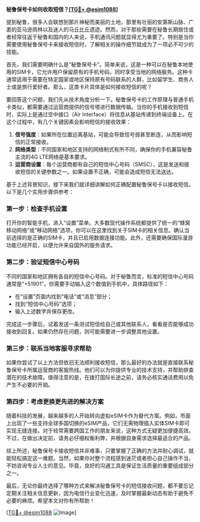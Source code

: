 **秘鲁保号卡如何收取短信？[[TG💪+ @esim1088](https://t.me/s/esim1088)]**

提到秘鲁，很多人会联想到那片神秘而美丽的土地，那里有壮丽的安第斯山脉、广袤的亚马逊雨林以及迷人的马丘比丘遗迹。然而，对于那些需要在秘鲁长期居住或者经常往返于秘鲁和国内的人来说，手机通讯问题就显得尤为重要了。特别是当你需要使用秘鲁保号卡来接收短信时，了解相关的操作细节就成为了一项必不可少的技能。

首先，我们需要明确什么是“秘鲁保号卡”。简单来说，这是一种可以在秘鲁本地使用的SIM卡，它允许用户保留原有的手机号码，同时享受当地的网络服务。这种卡通常适用于需要在特定国家或地区保持原有号码联系的人群，比如留学生、商务人士或是旅行爱好者。那么，这类卡片具体是如何接收短信的呢？

要回答这个问题，我们先从技术角度分析一下。秘鲁保号卡的工作原理与普通手机卡类似，都需要通过运营商提供的信号塔进行数据传输。当你的手机接收到短信时，实际上是通过空中接口（Air Interface）将信息从基站传递到终端设备上。在这个过程中，有几个关键因素会影响短信的接收效果：

1. **信号强度**：如果所在位置远离基站，可能会导致信号弱甚至断连，从而影响短信的正常接收。
2. **网络类型**：不同国家和地区支持的网络制式有所不同，确保你的手机兼容秘鲁主流的4G LTE网络是基本要求。
3. **运营商设置**：每个运营商都有自己的短信中心号码（SMSC），这是发送和接收短信的关键参数之一。如果设置不正确，可能会造成短信无法送达。

基于上述背景知识，接下来我们就详细讲解如何正确配置秘鲁保号卡以接收短信。以下是几个实用步骤供参考：

### 第一步：检查手机设置

打开你的智能手机，进入“设置”菜单。大多数现代操作系统都提供了统一的“蜂窝移动网络”或“移动网络”选项，你可以在这里找到关于SIM卡的相关信息。确认当前选择的是正确的SIM卡，并且已启用数据连接功能。此外，还需要确保国际漫游功能已经开启，以便允许来自国外的服务请求。

### 第二步：验证短信中心号码

不同的国家和地区拥有各自的短信中心号码。对于秘鲁而言，标准的短信中心号码通常是“+51901”。你需要手动输入这个数值到手机中，具体路径如下：
- 在“设置”页面内找到“电话”或“消息”部分；
- 找到“短信中心号码”选项；
- 输入上述数字并保存更改。

完成这一步骤后，试着发送一条测试短信给自己或其他联系人，看看是否能够成功接收到回复。如果仍然存在问题，则可能需要进一步调整其他设置。

### 第三步：联系当地客服寻求帮助

如果你尝试了以上方法但依旧无法顺利接收短信，那么最好的办法就是直接联系秘鲁保号卡所属运营商的客服热线。他们可以为你提供专业的技术支持，并帮助排查潜在的技术故障。值得注意的是，在拨打国际长途之前，请务必核实通话费用以免产生不必要的开销。

### 第四步：考虑更换更先进的解决方案

随着科技的发展，越来越多的人开始转向虚拟eSIM卡作为替代方案。例如，市面上出现了一些支持全球多国切换的eSIM产品，它们无需物理插入实体SIM卡即可实现无缝连接。对于经常需要跨国工作的朋友来说，这种方式无疑更加便捷高效。不过，在做出决定前，请务必仔细权衡利弊，并根据自身需求选择最适合的产品。

综上所述，秘鲁保号卡接收短信并非难事，只要掌握了正确的方法并耐心调试，就能轻松搞定这一难题。当然，如果你对整个流程感到迷茫或者担心自己操作不当，不妨咨询专业人士的意见。毕竟，良好的沟通工具是保证生活质量的重要组成部分之一。

最后，无论你最终选择了哪种方式来解决秘鲁保号卡的短信接收问题，都不要忘记定期关注相关信息更新，因为电信行业变化迅速，及时掌握最新动态有助于避免不必要的麻烦。希望本文对你有所帮助！

[[TG💪+ @esim1088](https://t.me/s/esim1088) ![Image](https://i.postimg.cc/4NQfJmqS/Snipaste-2025-05-13-00-14-12.png)]